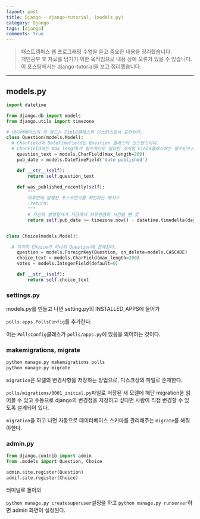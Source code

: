 ```yaml
---
layout: post
title: Django - django-tutorial, (models.py)
category: Django
tags: [django]
comments: true
---
```


> 패스트캠퍼스 웹 프로그래밍 수업을 듣고 중요한 내용을 정리했습니다.     
개인공부 후 자료를 남기기 위한 목적임으로 내용 상에 오류가 있을 수 있습니다.      
> 이 포스팅에서는 django-tutorial을 보고 정리했습니다.

<hr>

## models.py

```python
import datetime

from django.db import models
from django.utils import timezone

# 데이터베이스의 각 필드는 Field클래스의 인스턴스로서 표현된다.
class Question(models.Model):
  # CharField와 DateTimeField는 Question 클래스의 인스턴스이다.
  # CharField에는 max_length가 필수적으로 필요한 것처럼 Field클래스에는 필수인수가 필요하다.
    question_text = models.CharField(max_length=200)
    pub_date = models.DateTimeField('date published')

    def __str__(self):
        return self.question_text

    def was_published_recently(self):
        """
        하루안에 발행된 포스트인가를 확인하는 메서드
        :return:
        """
        # 자신의 발행일자가 지금에서 하루만큼의 시간을 뺸 것
        return self.pub_date >= timezone.now() - datetime.timedelta(days=1)


class Choice(models.Model):

  # 각각의 Choice가 하나의 Question에 관계된다.
    question = models.ForeignKey(Question, on_delete=models.CASCADE)
    choice_text = models.CharField(max_length=200)
    votes = models.IntegerField(default=0)

    def __str__(self):
        return self.choice_text
```

### settings.py

models.py를 만들고 나면 setting.py의 INSTALLED_APPS에 들어가

`polls.apps.PollsConfig`를 추가한다.

이는 `PollsConfig`클래스가 `polls/apps.py`에 있음을 의미하는 것이다.


### makemigrations, migrate

```python
python manage.py makemigrations polls
python manage.py migrate
```

`migration`은 모델의 변경사항을 저장하는 방법으로, 디스크상의 파일로 존재한다.

`polls/migrations/0001_initial.py`파일로 저장된 새 모델에 해단 migration을 읽어볼 수 있고 수동으로 django의 변경점을 저장하고 싶다면  사람이 직접 변경할 수 있도록 설계되어 있다.

`migration`을 하고 나면 자동으로 데이터베이스 스키마를 관리해주는 `migrate`를 해줘야한다.


### admin.py

```python
from django.contrib import admin
from .models import Question, Choice

admin.site.register(Question)
admif.site.register(Choice)
```

터미널로 돌아와

`python manage.py createsuperuser`설정을 하고
`python manage.py runserver`하면 admin 화면이 설정된다.
